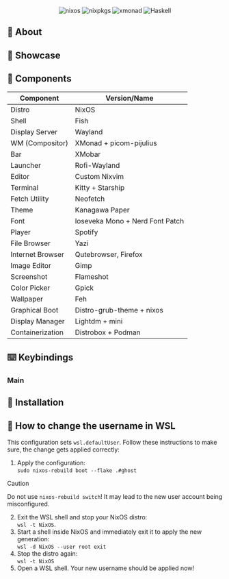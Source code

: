 
<div align="center">

![nixos](https://img.shields.io/badge/NixOS-24273A.svg?style=flat&logo=nixos&logoColor=CAD3F5)
![nixpkgs](https://img.shields.io/badge/nixpkgs-unstable-informational.svg?style=flat&logo=nixos&logoColor=CAD3F5&colorA=24273A&colorB=8aadf4)
![xmonad](https://img.shields.io/badge/xmonad-%23fc4c5c.svg?style=for-the-badge&logo=xmonad&logoColor=white)
![Haskell](https://img.shields.io/badge/Haskell-5e5086?style=for-the-badge&logo=haskell&logoColor=white)
</div>

## 📖 About

## 🌟 Showcase

## 🔧 Components

| Component        | Version/Name                    |
|------------------|---------------------------------|
| Distro           | NixOS                           |
| Shell            | Fish                            |
| Display Server   | Wayland                         |
| WM (Compositor)  | XMonad + picom-pijulius         |
| Bar              | XMobar                          |
| Launcher         | Rofi-Wayland                    |
| Editor           | Custom Nixvim                   |
| Terminal         | Kitty + Starship                |
| Fetch Utility    | Neofetch                        |
| Theme            | Kanagawa Paper                  |
| Font             | Ioseveka Mono + Nerd Font Patch |
| Player           | Spotify                         |
| File Browser     | Yazi                            |
| Internet Browser | Qutebrowser, Firefox            |
| Image Editor     | Gimp                            |
| Screenshot       | Flameshot                       |
| Color Picker     | Gpick                           |
| Wallpaper        | Feh                             |
| Graphical Boot   | Distro-grub-theme + nixos       |
| Display Manager  | Lightdm + mini                  |
| Containerization | Distrobox + Podman              |

## ⌨️ Keybindings

### Main

## 🚀 Installation

## 🚨 How to change the username in WSL

This configuration sets `wsl.defaultUser`.
Follow these instructions to make sure, the change gets applied correctly:

1. Apply the configuration:\
   `sudo nixos-rebuild boot --flake .#ghost`
> [!CAUTION]
> Do not use `nixos-rebuild switch`! It may lead to the new user account being misconfigured.
2. Exit the WSL shell and stop your NixOS distro:\
   `wsl -t NixOS`.
3. Start a shell inside NixOS and immediately exit it to apply the new generation:\
   `wsl -d NixOS --user root exit`
4. Stop the distro again:\
   `wsl -t NixOS`
5. Open a WSL shell. Your new username should be applied now!
